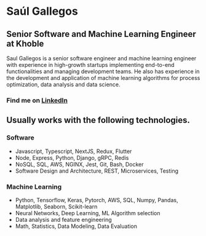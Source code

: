 # Saúl Gallegos
## Senior Software and Machine Learning Engineer at Khoble
Saul Gallegos is a senior software engineer and machine learning engineer with experience in high-growth startups implementing end-to-end functionalities and managing development teams. 
He also has experience in the development and application of machine learning algorithms for process optimization, data analysis and data science.
### Find me on [LinkedIn](https://www.linkedin.com/in/saulgallegos)

## Usually works with the following technologies.
### Software
- Javascript, Typescript, NextJS, Redux, Flutter
- Node, Express, Python, Django, gRPC, Redis
- NoSQL, SQL, AWS, NGINX, Jest, Git, Bash, Docker
- Software Design and Architecture, REST, Microservices, Testing

### Machine Learning
- Python, Tensorflow, Keras, Pytorch, AWS, SQL, Numpy, Pandas, Matplotlib, Seaborn, Scikit-learn
- Neural Networks, Deep Learning, ML Algorithm selection
- Data analysis and feature engineering
- Math, Statistics, Data Modeling, Data Evaluation



